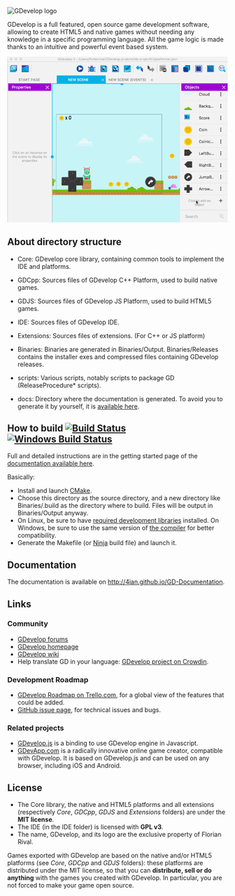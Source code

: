 ![GDevelop logo](https://raw.githubusercontent.com/4ian/GD/master/Core/docs/images/gdlogo.png "GDevelop logo")

GDevelop is a full featured, open source game development software, allowing to create HTML5 and native games
without needing any knowledge in a specific programming language. All the game logic is made thanks to an
intuitive and powerful event based system.

![GDevelop in action, used to add a trigger in a platformer game](https://raw.githubusercontent.com/4ian/GD/master/Core/docs/images/demo.gif "GDevelop in action, used to add a trigger in a platformer game")

About directory structure
-------------------------

* Core: GDevelop core library, containing common tools to implement the IDE and platforms.
* GDCpp: Sources files of GDevelop C++ Platform, used to build native games.
* GDJS: Sources files of GDevelop JS Platform, used to build HTML5 games.
* IDE: Sources files of GDevelop IDE.
* Extensions: Sources files of extensions. (For C++ or JS platform)

* Binaries: Binaries are generated in Binaries/Output. Binaries/Releases contains the installer exes and compressed files containing GDevelop releases.

* scripts: Various scripts, notably scripts to package GD (ReleaseProcedure* scripts).
* docs: Directory where the documentation is generated. To avoid you to generate it by yourself, it is [available here](http://4ian.github.io/GD-Documentation).

How to build [![Build Status](https://travis-ci.org/4ian/GD.svg?branch=master)](https://travis-ci.org/4ian/GD) [![Windows Build Status](https://ci.appveyor.com/api/projects/status/github/4ian/GD?branch=v4&svg=true)](https://ci.appveyor.com/project/4ian/gd)
------------

Full and detailed instructions are in the getting started page of the [documentation available here](http://4ian.github.io/GD-Documentation).

Basically:

* Install and launch [CMake].
* Choose this directory as the source directory, and a new directory like Binaries/.build
as the directory where to build. Files will be output in Binaries/Output anyway.
* On Linux, be sure to have [required development libraries](http://4ian.github.io/GD-Documentation/GDCore%20Documentation/setup_dev_env.html) installed. On Windows, be sure to use the same version of [the compiler](http://4ian.github.io/GD-Documentation/GDCore%20Documentation/setup_dev_env.html) for better compatibility.
* Generate the Makefile (or [Ninja] build file) and launch it.

Documentation
-------------

The documentation is available on http://4ian.github.io/GD-Documentation.

Links
-----

### Community

* [GDevelop forums](http://forum.compilgames.net)
* [GDevelop homepage](http://www.compilgames.net)
* [GDevelop wiki](http://wiki.compilgames.net)
* Help translate GD in your language: [GDevelop project on Crowdin](https://crowdin.com/project/gdevelop).

### Development Roadmap

* [GDevelop Roadmap on Trello.com](https://trello.com/b/qf0lM7k8/gdevelop-roadmap), for a global view of the features that could be added.
* [GitHub issue page](https://github.com/4ian/GD/issues), for technical issues and bugs.

### Related projects

* [GDevelop.js](https://github.com/4ian/GDevelop.js) is a binding to use GDevelop engine in Javascript. 
* [GDevApp.com](https://gdevapp.com) is a radically innovative online game creator, compatible with GDevelop. It is based on GDevelop.js and can be used on any browser, including iOS and Android.

License
-------

* The Core library, the native and HTML5 platforms and all extensions (respectively *Core*, *GDCpp*, *GDJS* and *Extensions* folders) are under the **MIT license**.
* The IDE (in the IDE folder) is licensed with **GPL v3**.
* The name, GDevelop, and its logo are the exclusive property of Florian Rival.

Games exported with GDevelop are based on the native and/or HTML5 platforms (see *Core*, *GDCpp* and *GDJS* folders): these platforms are distributed under the MIT license, so that you can **distribute, sell or do anything** with the games you created with GDevelop. In particular, you are not forced to make your game open source.


[CMake]:http://www.cmake.org/
[Ninja]:http://martine.github.io/ninja/
